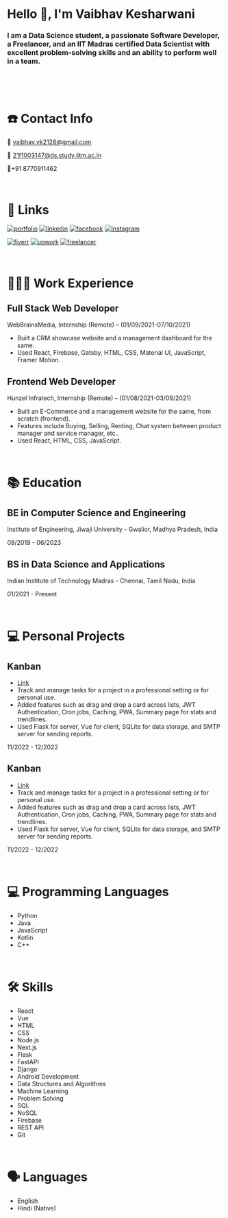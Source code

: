 <h1>Hello 👋, I'm Vaibhav Kesharwani</h1>
<h3>I am a Data Science student, a passionate Software Developer, a Freelancer, and an IIT Madras certified Data Scientist with excellent problem-solving skills and an ability to perform well in a team.</h3>
<br/>

&nbsp;

# ☎️ Contact Info

📧 vaibhav.vk2128@gmail.com

📧 21f1003147@ds.study.iitm.ac.in

📱+91 8770911462

&nbsp;

# 🔗 Links

[![portfolio](https://img.shields.io/badge/my_portfolio-000?style=for-the-badge&logo=ko-fi&logoColor=white)](https://vaibhav-k.vercel.app/)
[![linkedin](https://img.shields.io/badge/linkedin-0A66C2?style=for-the-badge&logo=linkedin&logoColor=white)](https://www.linkedin.com/in/vaibhav-kesharwani/)
[![facebook](https://img.shields.io/badge/facebook-1877F2?style=for-the-badge&logo=facebook&logoColor=white)](https://www.facebook.com/vaibhav.vk28/)
[![instagram](https://img.shields.io/badge/instagram-E4405F?style=for-the-badge&logo=instagram&logoColor=white)](https://www.instagram.com/vk_2128/)

[![fiverr](https://img.shields.io/badge/fiverr-1DBF73?style=for-the-badge&logo=fiverr&logoColor=white)](https://www.fiverr.com/vaibbhavvk?public_mode=true)
[![upwork](https://img.shields.io/badge/upwork-6FDA44?style=for-the-badge&logo=upwork&logoColor=white)](https://www.upwork.com/freelancers/~01e98ab6fa7c516372)
[![freelancer](https://img.shields.io/badge/freelancer-29B2FE?style=for-the-badge&logo=freelancer&logoColor=white)](https://www.freelancer.in/u/vaibbhavvk)

&nbsp;

# **👩🏻‍💻** Work Experience

## Full Stack Web Developer

WebBrainsMedia, Internship (Remote) – (01/09/2021-07/10/2021)

- Built a CRM showcase website and a management dashboard for the same.
- Used React, Firebase, Gatsby, HTML, CSS, Material UI, JavaScript, Framer Motion.

## Frontend Web Developer

Hunzel Infratech, Internship (Remote) – (01/08/2021-03/09/2021)

- Built an E-Commerce and a management website for the same, from scratch (frontend).
- Features include Buying, Selling, Renting, Chat system between product manager and service manager, etc..
- Used React, HTML, CSS, JavaScript.

&nbsp;

# 📚 Education

## **BE in Computer Science and Engineering**

Institute of Engineering, Jiwaji University -
Gwalior, Madhya Pradesh, India

09/2019 - 06/2023

## **BS in Data Science and Applications**

Indian Institute of Technology Madras -
Chennai, Tamil Nadu, India

01/2021 - Present

&nbsp;

# 💻 Personal Projects

## Kanban

- [Link](https://docs.google.com/document/d/e/2PACX-1vRLDboJS0V0lN9vhqVsF4pH9ZjA62554IotDS2JCav6yriT89gfPB0Hx6fhrjD6cg/pub)
- Track and manage tasks for a project in a professional setting or for personal use.
- Added features such as drag and drop a card across lists, JWT Authentication, Cron jobs, Caching, PWA, Summary page for stats and trendlines.
- Used Flask for server, Vue for client, SQLite for data storage, and SMTP server for sending reports.

11/2022 - 12/2022

## Kanban

- [Link](https://docs.google.com/document/d/e/2PACX-1vRLDboJS0V0lN9vhqVsF4pH9ZjA62554IotDS2JCav6yriT89gfPB0Hx6fhrjD6cg/pub)
- Track and manage tasks for a project in a professional setting or for personal use.
- Added features such as drag and drop a card across lists, JWT Authentication, Cron jobs, Caching, PWA, Summary page for stats and trendlines.
- Used Flask for server, Vue for client, SQLite for data storage, and SMTP server for sending reports.

11/2022 - 12/2022

&nbsp;

# 💻 Programming Languages

- Python
- Java
- JavaScript
- Kotlin
- C++

&nbsp;

# 🛠 Skills

- React
- Vue
- HTML
- CSS
- Node.js
- Next.js
- Flask
- FastAPI
- Django
- Android Development
- Data Structures and Algorithms
- Machine Learning
- Problem Solving
- SQL
- NoSQL
- Firebase
- REST API
- Git

&nbsp;

# 🗣 Languages

- English
- Hindi (Native)
